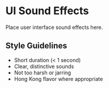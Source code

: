 # UI Sound Effects

Place user interface sound effects here.

## Style Guidelines
- Short duration (< 1 second)
- Clear, distinctive sounds
- Not too harsh or jarring
- Hong Kong flavor where appropriate